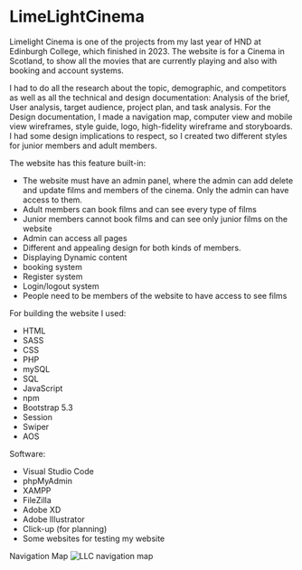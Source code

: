# LimeLightCinema
Limelight Cinema is one of the projects from my last year of HND at Edinburgh College, which finished in 2023. 
The website is for a Cinema in Scotland, to show all the movies that are currently playing and also with booking and account systems.

I had to do all the research about the topic, demographic, and competitors as well as all the technical and design documentation: Analysis of the brief, User analysis, target audience, project plan, and task analysis.
For the Design documentation, I made a navigation map, computer view and mobile view wireframes, style guide, logo, high-fidelity wireframe and storyboards. I had some design implications to respect, so I created two different styles for junior members and adult members.

The website has this feature built-in:
- The website must have an admin panel, where the admin can add delete and update films and members of the cinema. Only the admin can have access to them.
- Adult members can book films and can see every type of films
- Junior members cannot book films and can see only junior films on the website
- Admin can access all pages
- Different and appealing design for both kinds of members. 
- Displaying Dynamic content
- booking system
- Register system
- Login/logout system
- People need to be members of the website to have access to see films

For building the website I used:
- HTML
- SASS
- CSS
- PHP
- mySQL
- SQL
- JavaScript
- npm
- Bootstrap 5.3
- Session
- Swiper
- AOS

Software:
- Visual Studio Code
- phpMyAdmin
- XAMPP
- FileZilla
- Adobe XD
- Adobe Illustrator
- Click-up (for planning)
- Some websites for testing my website

Navigation Map
![LLC navigation map](https://user-images.githubusercontent.com/92265991/214433279-ef4aaa28-3302-4e3f-ad83-ff9ceeff2311.jpg)



